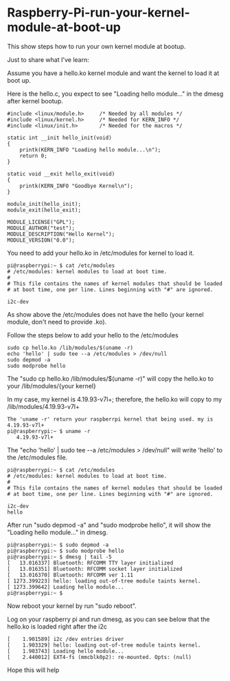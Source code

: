 # Raspberry-Pi-run-your-kernel-module-at-boot-up
This show steps how to run your own kernel module at bootup.

Just to share what I've learn:
  
  Assume you have a hello.ko kernel module and want the kernel to load it at boot up.
  
  Here is the hello.c, you expect to see "Loading hello module..." in the dmesg after kernel bootup.
  
    #include <linux/module.h>     /* Needed by all modules */
    #include <linux/kernel.h>     /* Needed for KERN_INFO */
    #include <linux/init.h>       /* Needed for the macros */

    static int __init hello_init(void)
    {
        printk(KERN_INFO "Loading hello module...\n");
        return 0;
    }

    static void __exit hello_exit(void)
    {
        printk(KERN_INFO "Goodbye Kernel\n");
    }

    module_init(hello_init);
    module_exit(hello_exit);

    MODULE_LICENSE("GPL");
    MODULE_AUTHOR("test");
    MODULE_DESCRIPTION("Hello Kernel");
    MODULE_VERSION("0.0");

You need to add your hello.ko in /etc/modules for kernel to load it. 

    pi@raspberrypi:~ $ cat /etc/modules
    # /etc/modules: kernel modules to load at boot time.
    #
    # This file contains the names of kernel modules that should be loaded
    # at boot time, one per line. Lines beginning with "#" are ignored.

    i2c-dev
 
 As show above the /etc/modules does not have the hello (your kernel module, don't need to provide .ko).
 
 Follow the steps below to add your hello to the /etc/modules
 
    sudo cp hello.ko /lib/modules/$(uname -r)			
    echo 'hello' | sudo tee --a /etc/modules > /dev/null			
    sudo depmod -a			
    sudo modprobe hello			
 
 
 The "sudo cp hello.ko /lib/modules/$(uname -r)" will copy the hello.ko to your /lib/modules/{your kernel}
 
 In my case, my kernel is 4.19.93-v7l+; therefore, the hello.ko will copy to my /lib/modules/4.19.93-v7l+
    
    The 'uname -r' return your raspberrpi kernel that being used. my is 4.19.93-v7l+
    pi@raspberrypi:~ $ uname -r
       4.19.93-v7l+

 The "echo 'hello' | sudo tee --a /etc/modules > /dev/null" will write 'hello' to the /etc/modules file.

    pi@raspberrypi:~ $ cat /etc/modules
    # /etc/modules: kernel modules to load at boot time.
    #
    # This file contains the names of kernel modules that should be loaded
    # at boot time, one per line. Lines beginning with "#" are ignored.

    i2c-dev
    hello
    
 After run "sudo depmod -a" and "sudo modprobe hello", it will show the "Loading hello module..." in dmesg.
 
    pi@raspberrypi:~ $ sudo depmod -a
    pi@raspberrypi:~ $ sudo modprobe hello
    pi@raspberrypi:~ $ dmesg | tail -5
    [   13.016337] Bluetooth: RFCOMM TTY layer initialized
    [   13.016351] Bluetooth: RFCOMM socket layer initialized
    [   13.016370] Bluetooth: RFCOMM ver 1.11
    [ 1273.399223] hello: loading out-of-tree module taints kernel.
    [ 1273.399642] Loading hello module...
    pi@raspberrypi:~ $ 
   
  Now reboot your kernel by run "sudo reboot".
  
  Log on your raspberry pi and run dmesg, as you can see below that the hello.ko is loaded right after the i2c
  
    [    1.901589] i2c /dev entries driver
    [    1.903329] hello: loading out-of-tree module taints kernel.
    [    1.903743] Loading hello module...
    [    2.440012] EXT4-fs (mmcblk0p2): re-mounted. Opts: (null)
    
 Hope this will help

    
    

   
